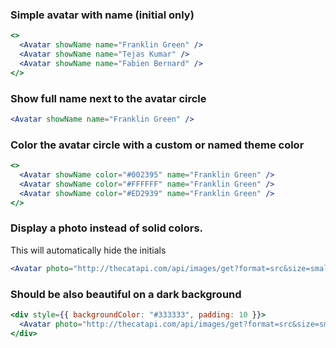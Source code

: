 ### Simple avatar with name (initial only)

```jsx
<>
  <Avatar showName name="Franklin Green" />
  <Avatar showName name="Tejas Kumar" />
  <Avatar showName name="Fabien Bernard" />
</>
```

### Show full name next to the avatar circle

```jsx
<Avatar showName name="Franklin Green" />
```

### Color the avatar circle with a custom or named theme color

```jsx
<>
  <Avatar showName color="#002395" name="Franklin Green" />
  <Avatar showName color="#FFFFFF" name="Franklin Green" />
  <Avatar showName color="#ED2939" name="Franklin Green" />
</>
```

### Display a photo instead of solid colors.

This will automatically hide the initials

```jsx
<Avatar photo="http://thecatapi.com/api/images/get?format=src&size=small" name="Franklin Green" />
```

### Should be also beautiful on a dark background

```jsx
<div style={{ backgroundColor: "#333333", padding: 10 }}>
  <Avatar photo="http://thecatapi.com/api/images/get?format=src&size=small" name="Franklin Green" />
</div>
```
